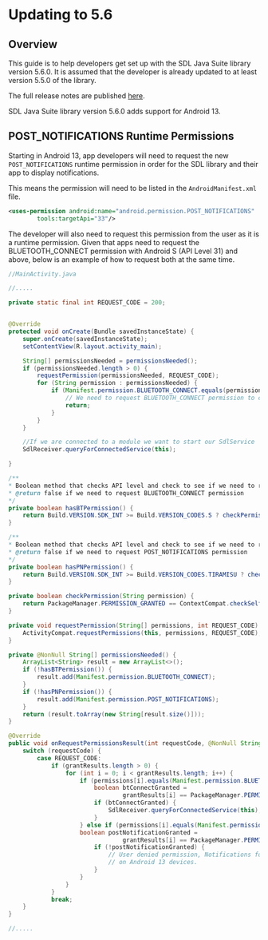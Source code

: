 # Updating to 5.6

## Overview

This guide is to help developers get set up with the SDL Java Suite library version 5.6.0. It is assumed that the developer is already updated to at least version 5.5.0 of the library.

The full release notes are published [here](https://github.com/smartdevicelink/sdl_java_suite/releases).

SDL Java Suite library version 5.6.0 adds support for Android 13.

## POST_NOTIFICATIONS Runtime Permissions

Starting in Android 13, app developers will need to request the new `POST_NOTIFICATIONS` runtime permission in order for the SDL library and their app to display notifications.

This means the permission will need to be listed in the `AndroidManifest.xml` file.

```xml
<uses-permission android:name="android.permission.POST_NOTIFICATIONS"
        tools:targetApi="33"/>
```

The developer will also need to request this permission from the user as it is a runtime permission. Given that apps need to request the BLUETOOTH_CONNECT permission with Android S (API Level 31) and above, below is an example of how to request both at the same time.

```java
//MainActivity.java

//.....

private static final int REQUEST_CODE = 200;


@Override
protected void onCreate(Bundle savedInstanceState) {
    super.onCreate(savedInstanceState);
    setContentView(R.layout.activity_main);

    String[] permissionsNeeded = permissionsNeeded();
    if (permissionsNeeded.length > 0) {
        requestPermission(permissionsNeeded, REQUEST_CODE);
        for (String permission : permissionsNeeded) {
            if (Manifest.permission.BLUETOOTH_CONNECT.equals(permission)) {
                // We need to request BLUETOOTH_CONNECT permission to connect to SDL via Bluetooth
                return;
            }
        }
    }

    //If we are connected to a module we want to start our SdlService
    SdlReceiver.queryForConnectedService(this);

}

/**
* Boolean method that checks API level and check to see if we need to request BLUETOOTH_CONNECT permission
* @return false if we need to request BLUETOOTH_CONNECT permission
*/
private boolean hasBTPermission() {
    return Build.VERSION.SDK_INT >= Build.VERSION_CODES.S ? checkPermission(Manifest.permission.BLUETOOTH_CONNECT) : true;
}

/**
* Boolean method that checks API level and check to see if we need to request POST_NOTIFICATIONS permission
* @return false if we need to request POST_NOTIFICATIONS permission
*/
private boolean hasPNPermission() {
    return Build.VERSION.SDK_INT >= Build.VERSION_CODES.TIRAMISU ? checkPermission(Manifest.permission.POST_NOTIFICATIONS) : true;
}

private boolean checkPermission(String permission) {
    return PackageManager.PERMISSION_GRANTED == ContextCompat.checkSelfPermission(getApplicationContext(), permission);
}

private void requestPermission(String[] permissions, int REQUEST_CODE) {
    ActivityCompat.requestPermissions(this, permissions, REQUEST_CODE);
}

private @NonNull String[] permissionsNeeded() {
    ArrayList<String> result = new ArrayList<>();
    if (!hasBTPermission()) {
        result.add(Manifest.permission.BLUETOOTH_CONNECT);
    }
    if (!hasPNPermission()) {
        result.add(Manifest.permission.POST_NOTIFICATIONS);
    }
    return (result.toArray(new String[result.size()]));
}

@Override
public void onRequestPermissionsResult(int requestCode, @NonNull String[] permissions, @NonNull int[] grantResults) {
    switch (requestCode) {
        case REQUEST_CODE:
            if (grantResults.length > 0) {
                for (int i = 0; i < grantResults.length; i++) {
                    if (permissions[i].equals(Manifest.permission.BLUETOOTH_CONNECT)) {
                        boolean btConnectGranted =
                                grantResults[i] == PackageManager.PERMISSION_GRANTED;
                        if (btConnectGranted) {
                            SdlReceiver.queryForConnectedService(this);
                        }
                    } else if (permissions[i].equals(Manifest.permission.POST_NOTIFICATIONS)) {
                    boolean postNotificationGranted =
                                grantResults[i] == PackageManager.PERMISSION_GRANTED;
                        if (!postNotificationGranted) {
                            // User denied permission, Notifications for SDL will not appear
                            // on Android 13 devices.
                        }
                    }
                }
            }
            break;
    }
}

//.....

```
 
